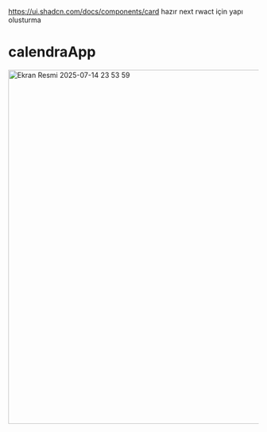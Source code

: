 https://ui.shadcn.com/docs/components/card hazır next rwact için yapı olusturma
# calendraApp
<img width="1156" height="712" alt="Ekran Resmi 2025-07-14 23 53 59" src="https://github.com/user-attachments/assets/cea128c3-d920-40a6-bd15-9392423b8bad" />
